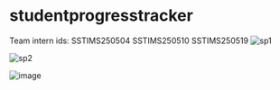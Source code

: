 # studentprogresstracker
Team intern ids:
SSTIMS250504
SSTIMS250510
SSTIMS250519
![sp1](https://github.com/user-attachments/assets/2b7e64ad-06ef-4c08-86d3-dc582843f161)

![sp2](https://github.com/user-attachments/assets/42f52503-b57f-43a4-b560-2b8d69e63a9d)

![image](https://github.com/user-attachments/assets/dc1156d5-9527-4859-97bf-8520807d5bbc)
